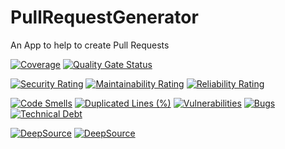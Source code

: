 # PullRequestGenerator
An App to help to create Pull Requests

[![Coverage](https://sonarcloud.io/api/project_badges/measure?project=heitorpolidoro_PullRequestGenerator&metric=coverage)](https://sonarcloud.io/summary/new_code?id=heitorpolidoro_PullRequestGenerator)
[![Quality Gate Status](https://sonarcloud.io/api/project_badges/measure?project=heitorpolidoro_PullRequestGenerator&metric=alert_status)](https://sonarcloud.io/summary/new_code?id=heitorpolidoro_PullRequestGenerator)

[![Security Rating](https://sonarcloud.io/api/project_badges/measure?project=heitorpolidoro_PullRequestGenerator&metric=security_rating)](https://sonarcloud.io/summary/new_code?id=heitorpolidoro_PullRequestGenerator)
[![Maintainability Rating](https://sonarcloud.io/api/project_badges/measure?project=heitorpolidoro_PullRequestGenerator&metric=sqale_rating)](https://sonarcloud.io/summary/new_code?id=heitorpolidoro_PullRequestGenerator)
[![Reliability Rating](https://sonarcloud.io/api/project_badges/measure?project=heitorpolidoro_PullRequestGenerator&metric=reliability_rating)](https://sonarcloud.io/summary/new_code?id=heitorpolidoro_PullRequestGenerator)

[![Code Smells](https://sonarcloud.io/api/project_badges/measure?project=heitorpolidoro_PullRequestGenerator&metric=code_smells)](https://sonarcloud.io/summary/new_code?id=heitorpolidoro_PullRequestGenerator)
[![Duplicated Lines (%)](https://sonarcloud.io/api/project_badges/measure?project=heitorpolidoro_PullRequestGenerator&metric=duplicated_lines_density)](https://sonarcloud.io/summary/new_code?id=heitorpolidoro_PullRequestGenerator)
[![Vulnerabilities](https://sonarcloud.io/api/project_badges/measure?project=heitorpolidoro_PullRequestGenerator&metric=vulnerabilities)](https://sonarcloud.io/summary/new_code?id=heitorpolidoro_PullRequestGenerator)
[![Bugs](https://sonarcloud.io/api/project_badges/measure?project=heitorpolidoro_PullRequestGenerator&metric=bugs)](https://sonarcloud.io/summary/new_code?id=heitorpolidoro_PullRequestGenerator)
[![Technical Debt](https://sonarcloud.io/api/project_badges/measure?project=heitorpolidoro_PullRequestGenerator&metric=sqale_index)](https://sonarcloud.io/summary/new_code?id=heitorpolidoro_PullRequestGenerator)

[![DeepSource](https://app.deepsource.com/gh/heitorpolidoro/PullRequestGenerator.svg/?label=active+issues&show_trend=true&token=hZuHoQ-gd4kIPgNuSX0X_QT2)](https://app.deepsource.com/gh/heitorpolidoro/PullRequestGenerator/)
[![DeepSource](https://app.deepsource.com/gh/heitorpolidoro/PullRequestGenerator.svg/?label=resolved+issues&show_trend=true&token=hZuHoQ-gd4kIPgNuSX0X_QT2)](https://app.deepsource.com/gh/heitorpolidoro/PullRequestGenerator/)
